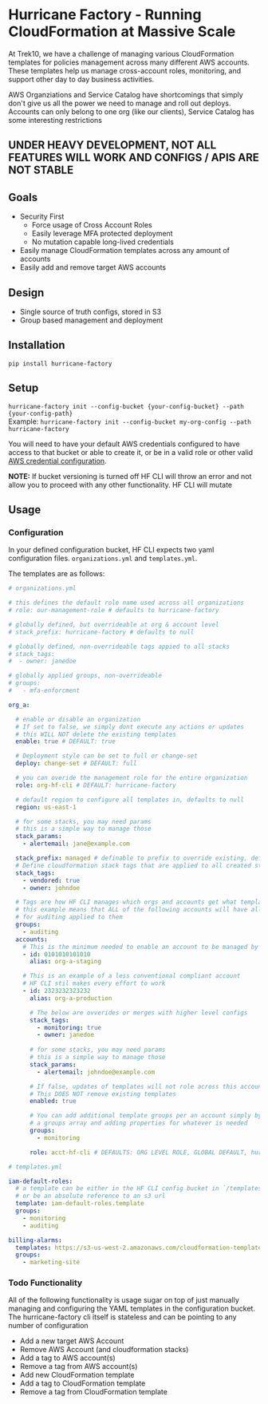 # Hurricane Factory - Running CloudFormation at Massive Scale

At Trek10, we have a challenge of managing various CloudFormation templates for policies management across many different AWS accounts. These templates help us manage cross-account roles, monitoring, and support other day to day business activities.

AWS Organziations and Service Catalog have shortcomings that simply don't give us all the power we need to manage and roll out deploys. Accounts can only belong to one org (like our clients), Service Catalog has some interesting restrictions 


## UNDER HEAVY DEVELOPMENT, NOT ALL FEATURES WILL WORK AND CONFIGS / APIS ARE NOT STABLE

## Goals

- Security First
  - Force usage of Cross Account Roles
  - Easily leverage MFA protected deployment
  - No mutation capable long-lived credentials
- Easily manage CloudFormation templates across any amount of accounts
- Easily add and remove target AWS accounts

## Design

- Single source of truth configs, stored in S3
- Group based management and deployment

## Installation

`pip install hurricane-factory`

## Setup

`hurricane-factory init --config-bucket {your-config-bucket} --path {your-config-path}`  
Example: `hurricane-factory init --config-bucket my-org-config --path hurricane-factory`

You will need to have your default AWS credentials configured to have access to that bucket or able to create it, or be in a valid role or other valid [AWS credential configuration](http://docs.aws.amazon.com/cli/latest/userguide/cli-chap-getting-started.html).

**NOTE:** If bucket versioning is turned off HF CLI will throw an error and not allow you to proceed with any other functionality. HF CLI will mutate 
## Usage

### Configuration

In your defined configuration bucket, HF CLI expects two yaml configuration files. `organizations.yml` and `templates.yml`.

The templates are as follows:

```yaml
# organizations.yml

# this defines the default role name used across all organizations
# role: our-management-role # defaults to hurricane-factory 

# globally defined, but overrideable at org & account level
# stack_prefix: hurricane-factory # defaults to null

# globally defined, non-overrideable tags appied to all stacks
# stack_tags:
#  - owner: janedoe

# globally applied groups, non-overrideable
# groups:
#   - mfa-enforcment

org_a:

  # enable or disable an organization
  # If set to false, we simply dont execute any actions or updates
  # this WILL NOT delete the existing templates
  enable: true # DEFAULT: true

  # Deployment style can be set to full or change-set
  deploy: change-set # DEFAULT: full

  # you can overide the management role for the entire organization
  role: org-hf-cli # DEFAULT: hurricane-factory

  # default region to configure all templates in, defaults to null
  region: us-east-1 

  # for some stacks, you may need params
  # this is a simple way to manage those
  stack_params:
    - alertemail: jane@example.com

  stack_prefix: managed # definable to prefix to override existing, default to null
  # Define cloudformation stack tags that are applied to all created stacks for this organization
  stack_tags:
    - vendored: true
    - owner: johndoe

  # Tags are how HF CLI manages which orgs and accounts get what templates
  # this example means that ALL of the following accounts will have all templates
  # for auditing applied to them
  groups:
    - auditing
  accounts:
    # This is the minimum needed to enable an account to be managed by HF CLI
    - id: 0101010101010
      alias: org-a-staging

    # This is an example of a less conventional compliant account
    # HF CLI stil makes every effort to work
    - id: 2323232323232
      alias: org-a-production

      # The below are ovverides or merges with higher level configs
      stack_tags:
        - monitoring: true
        - owner: janedoe
     
      # for some stacks, you may need params
      # this is a simple way to manage those
      stack_params:
        - alertemail: johndoe@example.com

      # If false, updates of templates will not role across this account
      # This DOES NOT remove existing templates
      enabled: true 

      # You can add additional template groups per an account simply by defining
      # a groups array and adding properties for whatever is needed 
      groups:
        - monitoring

      role: acct-hf-cli # DEFAULTS: ORG LEVEL ROLE, GLOBAL DEFAULT, hurricane-factory
```

```yaml
# templates.yml

iam-default-roles:
  # a template can be either in the HF CLI config bucket in `/templates`
  # or be an absolute reference to an s3 url
  template: iam-default-roles.template
  groups:
    - monitoring
    - auditing

billing-alarms:
  templates: https://s3-us-west-2.amazonaws.com/cloudformation-templates-us-west-2/WordPress_Multi_AZ.template
  groups:
    - marketing-site
```

 ### Todo Functionality
All of the following functionality is usage sugar on top of just manually managing and configuring the YAML templates in the configuration bucket. The hurricane-factory cli itself is stateless and can be pointing to any number of configuration 

- Add a new target AWS Account
- Remove AWS Account (and cloudformation stacks)
- Add a tag to AWS account(s)
- Remove a tag from AWS account(s)
- Add new CloudFormation template
- Add a tag to CloudFormation template
- Remove a tag from CloudFormation template
